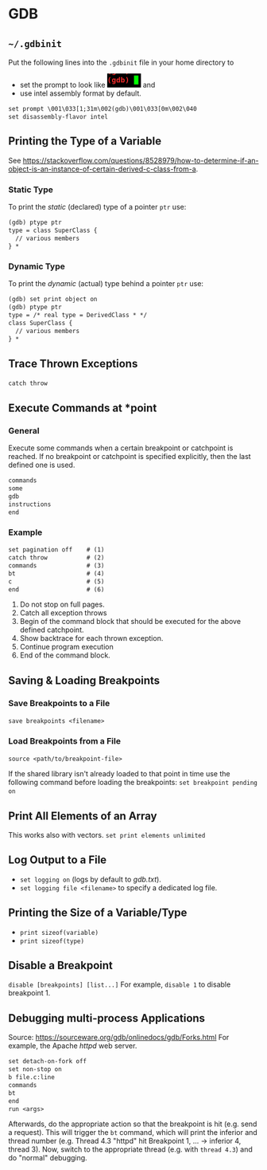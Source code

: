 <!-- TITLE: GDB -->
<!-- SUBTITLE: Tips & Tricks for GDB -->

# GDB
## `~/.gdbinit`
Put the following lines into the `.gdbinit` file in your home directory to
* set the prompt to look like ![gdb prompt](/uploads/gdb-prompt.png "gdb prompt") and 
* use intel assembly format
by default.
```text
set prompt \001\033[1;31m\002(gdb)\001\033[0m\002\040
set disassembly-flavor intel
```

## Printing the Type of a Variable
See https://stackoverflow.com/questions/8528979/how-to-determine-if-an-object-is-an-instance-of-certain-derived-c-class-from-a.

### Static Type
To print the *static* (declared) type of a pointer `ptr` use:
```text
(gdb) ptype ptr
type = class SuperClass {
  // various members
} *
```

### Dynamic Type
To print the *dynamic* (actual) type behind a pointer `ptr` use:
```text
(gdb) set print object on
(gdb) ptype ptr
type = /* real type = DerivedClass * */
class SuperClass {
  // various members
} *
```

## Trace Thrown Exceptions
`catch throw`

## Execute Commands at \*point
### General
Execute some commands when a certain breakpoint or catchpoint is reached. If no breakpoint or catchpoint is specified explicitly, then the last defined one is used.

```text
commands
some      
gdb
instructions
end
```

### Example

```text
set pagination off    # (1)
catch throw           # (2)
commands              # (3)
bt                    # (4)
c                     # (5)
end                   # (6)
```

1. Do not stop on full pages.
2. Catch all exception throws
3. Begin of the command block that should be executed for the above defined catchpoint.
4. Show backtrace for each thrown exception.
5. Continue program execution
6. End of the command block.

## Saving & Loading Breakpoints
### Save Breakpoints to a File
`save breakpoints <filename>`

### Load Breakpoints from a File
`source <path/to/breakpoint-file>`

If the shared library isn't already loaded to that point in time use the following command before loading the breakpoints:
`set breakpoint pending on`

## Print All Elements of an Array
This works also with vectors.
`set print elements unlimited`

## Log Output to a File
* `set logging on` (logs by default to *gdb.txt*).
* `set logging file <filename>` to specify a dedicated log file.

## Printing the Size of a Variable/Type
* `print sizeof(variable)`
* `print sizeof(type)`

## Disable a Breakpoint
`disable [breakpoints] [list...]`
For example, `disable 1` to disable breakpoint 1.

## Debugging multi-process Applications
Source: https://sourceware.org/gdb/onlinedocs/gdb/Forks.html
For example, the Apache *httpd* web server.

```text
set detach-on-fork off
set non-stop on
b file.c:line
commands
bt
end
run <args>
```

Afterwards, do the appropriate action so that the breakpoint is hit (e.g. send a request). This will trigger the `bt` command, which will print the inferior and thread number (e.g. Thread 4.3 "httpd" hit Breakpoint 1, ... -> inferior 4, thread 3). Now, switch to the appropriate thread (e.g. with `thread 4.3`) and do "normal" debugging.